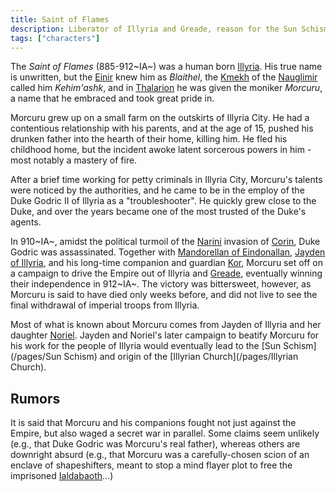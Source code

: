 ```yaml
---
title: Saint of Flames
description: Liberator of Illyria and Greade, reason for the Sun Schism
tags: ["characters"]
---
```


The _Saint of Flames_ (885-912~IA~) was a human born [Illyria](/pages/Illyria). His true name is unwritten, but the [Einir](/pages/Einir) knew him as _Blaithel_, the [Kmekh](/pages/Kmekh) of the [Nauglimir](/pages/Nauglimir) called him _Kehim'ashk_, and in [Thalarion](/pages/Thalarion) he was given the moniker _Morcuru_, a name that he embraced and took great pride in.

Morcuru grew up on a small farm on the outskirts of Illyria City. He had a contentious relationship with his parents, and at the age of 15, pushed his drunken father into the hearth of their home, killing him. He fled his childhood home, but the incident awoke latent sorcerous powers in him - most notably a mastery of fire.

After a brief time working for petty criminals in Illyria City, Morcuru's talents were noticed by the authorities, and he came to be in the employ of the Duke Godric II of Illyria as a "troubleshooter". He quickly grew close to the Duke, and over the years became one of the most trusted of the Duke's agents.

In 910~IA~, amidst the political turmoil of the [Narini](/pages/Narin) invasion of [Corin](/pages/Corin), Duke Godric was assassinated. Together with [Mandorellan of Eindonallan](/pages/Mandorellan), [Jayden of Illyria](/pages/Jayden), and his long-time companion and guardian [Kor](/pages/Kor), Morcuru set off on a campaign to drive the Empire out of Illyria and [Greade](/pages/Greade), eventually winning their independence in 912~IA~. The victory was bittersweet, however, as Morcuru is said to have died only weeks before, and did not live to see the final withdrawal of imperial troops from Illyria.

Most of what is known about Morcuru comes from Jayden of Illyria and her daughter [Noriel](/pages/Noriel). Jayden and Noriel's later campaign to beatify Morcuru for his work for the people of Illyria would eventually lead to the [Sun Schism](/pages/Sun Schism) and origin of the [Illyrian Church](/pages/Illyrian Church).

## Rumors

It is said that Morcuru and his companions fought not just against the Empire, but also waged a secret war in parallel. Some claims seem unlikely (e.g., that Duke Godric was Morcuru's real father), whereas others are downright absurd (e.g., that Morcuru was a carefully-chosen scion of an enclave of shapeshifters, meant to stop a mind flayer plot to free the imprisoned [Ialdabaoth](/pages/Ialdabaoth)...) 


